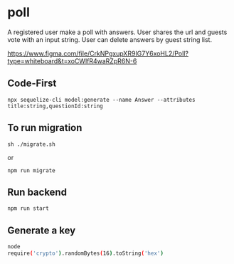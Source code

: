 # poll

A registered user make a poll with answers. User shares the url and guests vote with an input string. User can delete answers by guest string list.

https://www.figma.com/file/CrkNPgxupXR9IG7Y6xoHL2/Poll?type=whiteboard&t=xoCWlfR4waRZpR6N-6

## Code-First
```npx sequelize-cli model:generate --name Answer --attributes title:string,questionId:string```

## To run migration
``` sh ./migrate.sh ```

or

``` npm run migrate ```

## Run backend
``` npm run start ```

## Generate a key
```sh
node
require('crypto').randomBytes(16).toString('hex')
```
